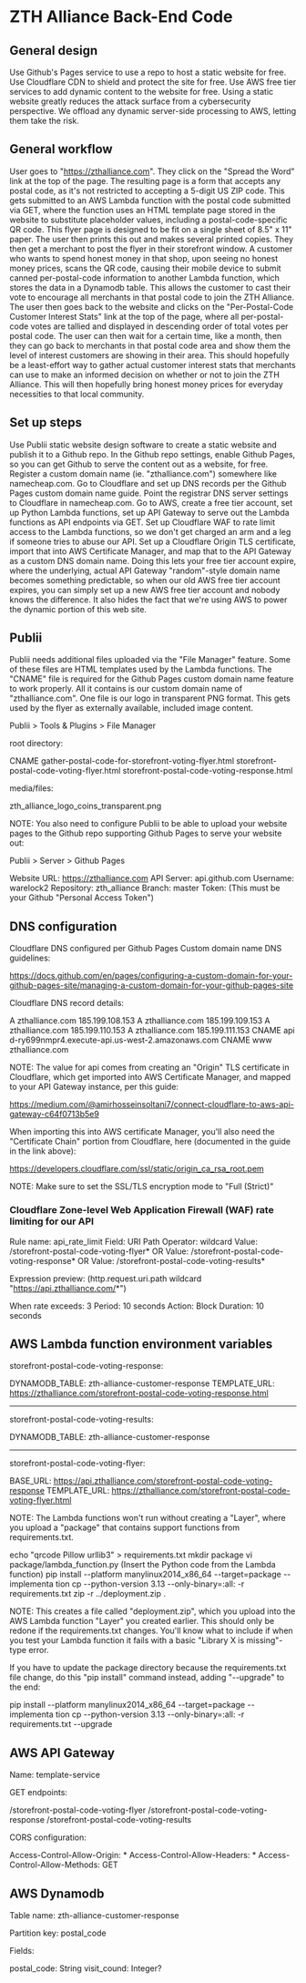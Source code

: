 # ZTH Alliance Back-End Code

## General design

Use Github's Pages service to use a repo to host a static website for free. Use Cloudflare CDN to shield and protect the site for free. Use AWS free tier services to add dynamic content to the website for free. Using a static website greatly reduces the attack surface from a cybersecurity perspective. We offload any dynamic server-side processing to AWS, letting them take the risk.

## General workflow

User goes to "https://zthalliance.com". They click on the "Spread the Word" link at the top of the page. The resulting page is a form that accepts any postal code, as it's not restricted to accepting a 5-digit US ZIP code. This gets submitted to an AWS Lambda function with the postal code submitted via GET, where the function uses an HTML template page stored in the website to substitute placeholder values, including a postal-code-specific QR code. This flyer page is designed to be fit on a single sheet of 8.5" x 11" paper. The user then prints this out and makes several printed copies. They then get a merchant to post the flyer in their storefront window. A customer who wants to spend honest money in that shop, upon seeing no honest money prices, scans the QR code, causing their mobile device to submit canned per-postal-code information to another Lambda function, which stores the data in a Dynamodb table. This allows the customer to cast their vote to encourage all merchants in that postal code to join the ZTH Alliance. The user then goes back to the website and clicks on the "Per-Postal-Code Customer Interest Stats" link at the top of the page, where all per-postal-code votes are tallied and displayed in descending order of total votes per postal code. The user can then wait for a certain time, like a month, then they can go back to merchants in that postal code area and show them the level of interest customers are showing in their area. This should hopefully be a least-effort way to gather actual customer interest stats that merchants can use to make an informed decision on whether or not to join the ZTH Alliance. This will then hopefully bring honest money prices for everyday necessities to that local community.

## Set up steps

Use Publii static website design software to create a static website and publish it to a Github repo. In the Github repo settings, enable Github Pages, so you can get Github to serve the content out as a website, for free. Register a custom domain name (ie. "zthalliance.com") somewhere like namecheap.com. Go to Cloudflare and set up DNS records per the Github Pages custom domain name guide. Point the registrar DNS server settings to Cloudflare in namecheap.com. Go to AWS, create a free tier account, set up Python Lambda functions, set up API Gateway to serve out the Lambda functions as API endpoints via GET. Set up Cloudflare WAF to rate limit access to the Lambda functions, so we don't get charged an arm and a leg if someone tries to abuse our API. Set up a Cloudflare Origin TLS certificate, import that into AWS Certificate Manager, and map that to the API Gateway as a custom DNS domain name. Doing this lets your free tier account expire, where the underlying, actual API Gateway "random"-style domain name becomes something predictable, so when our old AWS free tier account expires, you can simply set up a new AWS free tier account and nobody knows the difference. It also hides the fact that we're using AWS to power the dynamic portion of this web site.

## Publii

Publii needs additional files uploaded via the "File Manager" feature. Some of these files are HTML templates used by the Lambda functions. The "CNAME" file is required for the Github Pages custom domain name feature to work properly. All it contains is our custom domain name of "zthalliance.com". One file is our logo in transparent PNG format. This gets used by the flyer as externally available, included image content.

Publii > Tools & Plugins > File Manager

root directory:

CNAME
gather-postal-code-for-storefront-voting-flyer.html
storefront-postal-code-voting-flyer.html
storefront-postal-code-voting-response.html

media/files:

zth_alliance_logo_coins_transparent.png

NOTE: You also need to configure Publii to be able to upload your website pages to the Github repo supporting Github Pages to serve your website out:

Publii > Server > Github Pages

Website URL: https://zthalliance.com
API Server: api.github.com
Username: warelock2
Repository: zth_alliance
Branch: master
Token: (This must be your Github "Personal Access Token")

## DNS configuration

Cloudflare DNS configured per Github Pages Custom domain name DNS guidelines:

https://docs.github.com/en/pages/configuring-a-custom-domain-for-your-github-pages-site/managing-a-custom-domain-for-your-github-pages-site

Cloudflare DNS record details:

A	zthalliance.com	185.199.108.153
A	zthalliance.com	185.199.109.153
A	zthalliance.com	185.199.110.153
A	zthalliance.com	185.199.111.153
CNAME	api	d-ry699nmpr4.execute-api.us-west-2.amazonaws.com
CNAME	www	zthalliance.com

NOTE: The value for api comes from creating an "Origin" TLS certificate in Cloudflare, which get imported into AWS Certificate Manager, and mapped to your API Gateway instance, per this guide:

https://medium.com/@amirhosseinsoltani7/connect-cloudflare-to-aws-api-gateway-c64f0713b5e9

When importing this into AWS certificate Manager, you'll also need the "Certificate Chain" portion from Cloudflare, here (documented in the guide in the link above):

https://developers.cloudflare.com/ssl/static/origin_ca_rsa_root.pem

NOTE: Make sure to set the SSL/TLS encryption mode to "Full (Strict)"

### Cloudflare Zone-level Web Application Firewall (WAF) rate limiting for our API

Rule name: api_rate_limit
Field: URI Path
Operator: wildcard
Value: /storefront-postal-code-voting-flyer*
OR
Value: /storefront-postal-code-voting-response*
OR
Value: /storefront-postal-code-voting-results*

Expression preview: (http.request.uri.path wildcard "https://api.zthalliance.com/*")

When rate exceeds: 3
Period: 10 seconds
Action: Block
Duration: 10 seconds

## AWS Lambda function environment variables

storefront-postal-code-voting-response:

DYNAMODB_TABLE: zth-alliance-customer-response
TEMPLATE_URL: https://zthalliance.com/storefront-postal-code-voting-response.html

---

storefront-postal-code-voting-results:

DYNAMODB_TABLE: zth-alliance-customer-response

---

storefront-postal-code-voting-flyer:

BASE_URL: https://api.zthalliance.com/storefront-postal-code-voting-response
TEMPLATE_URL: https://zthalliance.com/storefront-postal-code-voting-flyer.html

NOTE: The Lambda functions won't run without creating a "Layer", where you upload a "package" that contains support functions from requirements.txt.

echo "qrcode
Pillow
urllib3" > requirements.txt
mkdir package
vi package/lambda_function.py (Insert the Python code from the Lambda function)
pip install --platform manylinux2014_x86_64 --target=package --implementa
tion cp --python-version 3.13 --only-binary=:all: -r requirements.txt
zip -r ../deployment.zip .

NOTE: This creates a file called "deployment.zip", which you upload into the AWS Lambda function "Layer" you created earlier. This should only be redone if the requirements.txt changes. You'll know what to include if when you test your Lambda function it fails with a basic "Library X is missing"-type error. 

If you have to update the package directory because the requirements.txt file change, do this "pip install" command instead, adding "--upgrade" to the end:

pip install --platform manylinux2014_x86_64 --target=package --implementa
tion cp --python-version 3.13 --only-binary=:all: -r requirements.txt --upgrade

## AWS API Gateway

Name: template-service

GET endpoints:

/storefront-postal-code-voting-flyer
/storefront-postal-code-voting-response
/storefront-postal-code-voting-results

CORS configuration:

Access-Control-Allow-Origin: *
Access-Control-Allow-Headers: *
Access-Control-Allow-Methods: GET

## AWS Dynamodb

Table name: zth-alliance-customer-response

Partition key: postal_code

Fields:

postal_code: String
visit_cound: Integer?

